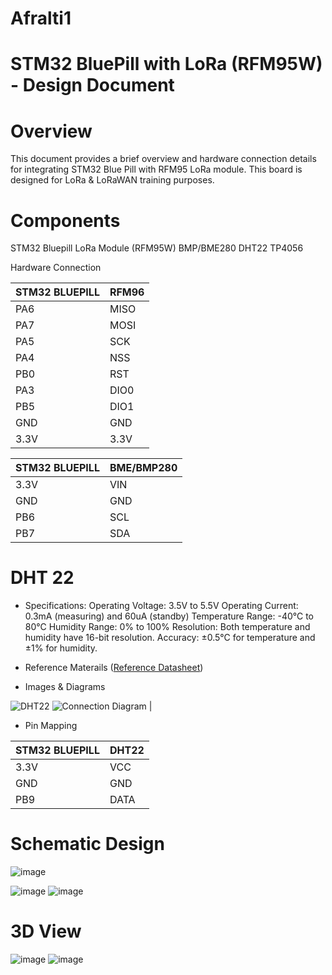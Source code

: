 # Afralti1
# STM32 BluePill with LoRa (RFM95W) - Design Document
# Overview
This document provides a brief overview and hardware connection details for integrating STM32 Blue Pill with RFM95 LoRa module. This board is designed for LoRa & LoRaWAN training  purposes.

# Components
STM32 Bluepill
LoRa Module (RFM95W)
BMP/BME280
DHT22
TP4056


Hardware Connection

| STM32 BLUEPILL  | RFM96 |
| ------------- | ------------- |
| PA6  |MISO  |
| PA7 | MOSI  |
| PA5 | SCK  |
| PA4 | NSS  |
| PB0 | RST  |
| PA3 | DIO0  |
| PB5 | DIO1  |
| GND | GND  |
| 3.3V | 3.3V  |

| STM32 BLUEPILL  | BME/BMP280 |
| ------------- | ------------- |
| 3.3V  |VIN  |
| GND  |GND  |
| PB6 |SCL  |
| PB7  |SDA  |

# DHT 22
- Specifications:
Operating Voltage: 3.5V to 5.5V
Operating Current: 0.3mA (measuring) and 60uA (standby)
Temperature Range: -40°C to 80°C
Humidity Range: 0% to 100%
Resolution: Both temperature and humidity have 16-bit resolution.
Accuracy: ±0.5°C for temperature and ±1% for humidity.
- Reference Materails
([Reference Datasheet](https://components101.com/sensors/dht22-pinout-specs-datasheet))

- Images & Diagrams

![DHT22](https://github.com/AFRALTI/Afralti1/assets/52659391/ffd94295-6916-4dbe-9122-dae9080a28d4)
![Connection Diagram](https://github.com/AFRALTI/Afralti1/assets/52659391/e056e77f-3e4f-42d4-b637-336897a48d8c) |

- Pin Mapping

| STM32 BLUEPILL  | DHT22|
| ------------- | ------------- |
| 3.3V  |VCC  |
| GND  |GND  |
| PB9  |DATA  |

# Schematic Design
![image](https://github.com/AFRALTI/Afralti1/assets/52659391/4677c34d-099d-4ee8-9639-3d7e40def0c3)

![image](https://github.com/AFRALTI/Afralti1/assets/52659391/f4e11703-c5c6-4185-8a40-464b86bed5bc)
![image](https://github.com/AFRALTI/Afralti1/assets/52659391/4a7a6d80-2d2c-4ec7-b0b9-aacea85831a1)

# 3D View
![image](https://github.com/AFRALTI/Afralti1/assets/52659391/9cfc41b2-7c3d-4166-a460-a420234cc51b)
![image](https://github.com/AFRALTI/Afralti1/assets/52659391/7eb5e32d-48c8-407d-b460-6c648e13df68)




